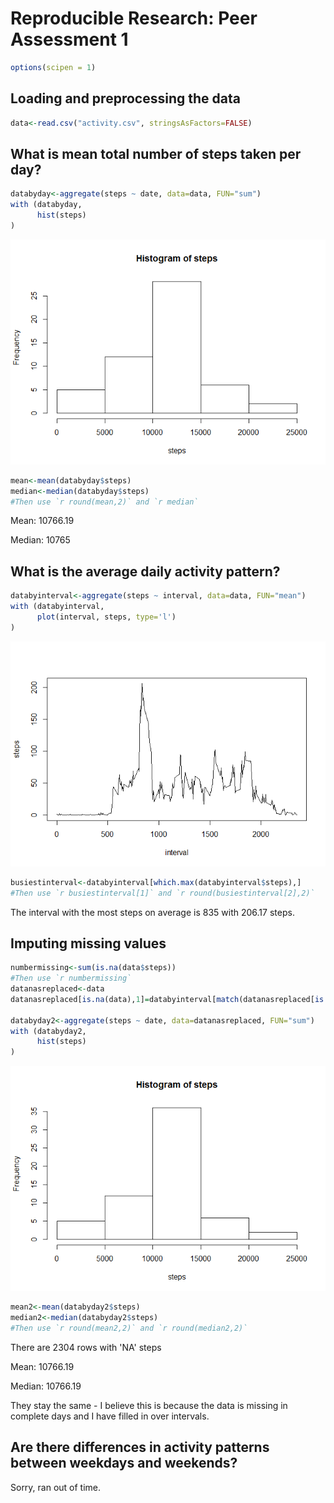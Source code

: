 # Reproducible Research: Peer Assessment 1

```r
options(scipen = 1)
```

## Loading and preprocessing the data


```r
data<-read.csv("activity.csv", stringsAsFactors=FALSE)
```

## What is mean total number of steps taken per day?


```r
databyday<-aggregate(steps ~ date, data=data, FUN="sum")
with (databyday,
      hist(steps)
)
```

![](PA1_template_files/figure-html/meantotal-1.png) 

```r
mean<-mean(databyday$steps)
median<-median(databyday$steps)
#Then use `r round(mean,2)` and `r median`
```

Mean: 10766.19

Median: 10765

## What is the average daily activity pattern?


```r
databyinterval<-aggregate(steps ~ interval, data=data, FUN="mean")
with (databyinterval,
      plot(interval, steps, type='l')
)
```

![](PA1_template_files/figure-html/acrossdays-1.png) 

```r
busiestinterval<-databyinterval[which.max(databyinterval$steps),]
#Then use `r busiestinterval[1]` and `r round(busiestinterval[2],2)`
```

The interval with the most steps on average is 835 with 206.17 steps.

## Imputing missing values


```r
numbermissing<-sum(is.na(data$steps))
#Then use `r numbermissing`
datanasreplaced<-data
datanasreplaced[is.na(data),1]=databyinterval[match(datanasreplaced[is.na(datanasreplaced$steps),3],databyinterval[,1]),2]

databyday2<-aggregate(steps ~ date, data=datanasreplaced, FUN="sum")
with (databyday2,
      hist(steps)
)
```

![](PA1_template_files/figure-html/missingvals-1.png) 

```r
mean2<-mean(databyday2$steps)
median2<-median(databyday2$steps)
#Then use `r round(mean2,2)` and `r round(median2,2)`
```

There are 2304 rows with 'NA' steps

Mean: 10766.19

Median: 10766.19

They stay the same - I believe this is because the data is missing in complete days and I have filled in over intervals.

## Are there differences in activity patterns between weekdays and weekends?

Sorry, ran out of time.
